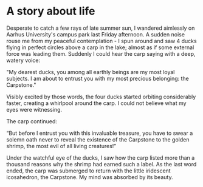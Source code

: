 # A story about life

Desperate to catch a few rays of late summer sun, I wandered aimlessly on Aarhus University's campus park last Friday afternoon. A sudden noise rouse me from my peaceful contemplation - I spun around and saw 4 ducks flying in perfect circles above a carp in the lake; almost as if some external force was leading them. Suddenly I could hear the carp saying with a deep, watery voice: 

"My dearest ducks, you among all earthly beings are my most loyal subjects. I am about to entrust you with my most precious belonging: the Carpstone."

Visibly excited by those words, the four ducks started orbiting considerably faster, creating a whirlpool around the carp. I could not believe what my eyes were witnessing.

The carp continued:

“But before I entrust you with this invaluable treasure, you have to swear a solemn oath never to reveal the existence of the Carpstone to the golden shrimp, the most evil of all living creatures!”

Under the watchful eye of the ducks, I saw how the carp listed more than a thousand reasons why the shrimp had earned such a label. As the last word ended, the carp was submerged to return with the little iridescent icosahedron, the Carpstone. My mind was absorbed by its beauty.



